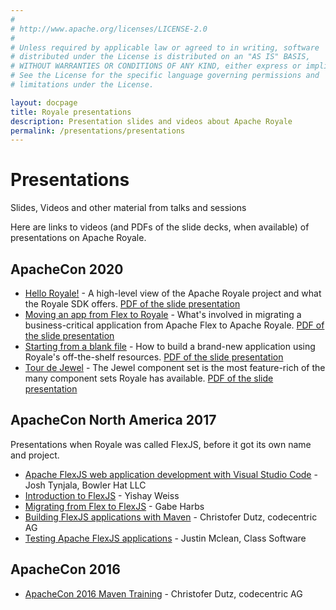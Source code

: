 ```yaml
---
# 
# http://www.apache.org/licenses/LICENSE-2.0
# 
# Unless required by applicable law or agreed to in writing, software
# distributed under the License is distributed on an "AS IS" BASIS,
# WITHOUT WARRANTIES OR CONDITIONS OF ANY KIND, either express or implied.
# See the License for the specific language governing permissions and
# limitations under the License.

layout: docpage
title: Royale presentations
description: Presentation slides and videos about Apache Royale
permalink: /presentations/presentations
---
```


# Presentations

Slides, Videos and other material from talks and sessions

Here are links to videos (and PDFs of the slide decks, when available) of presentations on Apache Royale.

## ApacheCon 2020

  - <a href="https://youtu.be/YLt85Nee4ks" target="_blank">Hello Royale!</a> - A high-level view of the Apache Royale project and what the Royale SDK offers. <a href="https://apache.github.io/royale-docs/presentations/HelloRoyale!-ApacheCon2020.pdf" target="_blank">PDF of the slide presentation</a>
  - <a href="https://youtu.be/O5WJ6nRPX40" target="_blank">Moving an app from Flex to Royale</a> - What's involved in migrating a business-critical application from Apache Flex to Apache Royale. <a href="https://apache.github.io/royale-docs/presentations/MovingaFlexAppToRoyale-ApacheCon2020.pdf" target="_blank">PDF of the slide presentation</a>
  - <a href="https://youtu.be/E-Fg5V5DxbY" target="_blank">Starting from a blank file</a> - How to build a brand-new application using Royale's off-the-shelf resources. <a href="https://apache.github.io/royale-docs/presentations/StartingFromABlankFile-ApacheCon2020.pdf" target="_blank">PDF of the slide presentation</a>
  - <a href="https://youtu.be/9Wdv-ooku3k" target="_blank">Tour de Jewel</a> - The Jewel component set is the most feature-rich of the many component sets Royale has available. <a href="https://apache.github.io/royale-docs/presentations/TourDeJewel-ApacheCon2020.pdf" target="_blank">PDF of the slide presentation</a>

## ApacheCon North America 2017

Presentations when Royale was called FlexJS, before it got its own name and project.

  - <a href="https://youtu.be/cpZ5XT_cLPI" target="_blank">Apache FlexJS web application development with Visual Studio Code</a> - Josh Tynjala, Bowler Hat LLC
  - <a href="https://www.youtube.com/watch?v=6wFr4x6xvnk" target="_blank">Introduction to FlexJS</a> - Yishay Weiss
  - <a href="https://youtu.be/-FcLs0O-BWQ" target="_blank">Migrating from Flex to FlexJS</a> - Gabe Harbs
  - <a href="https://youtu.be/Fcq38JDTtNs" target="_blank">Building FlexJS applications with Maven</a> - Christofer Dutz, codecentric AG
  - <a href="https://youtu.be/kWJpFyVSd5Q" target="_blank">Testing Apache FlexJS applications</a> - Justin Mclean, Class Software
  
## ApacheCon 2016
  
  - <a href="https://vimeo.com/167857327" target="_blank">ApacheCon 2016 Maven Training</a> - Christofer Dutz, codecentric AG 

